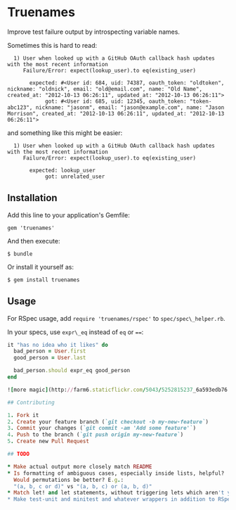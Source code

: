 # Truenames

Improve test failure output by introspecting variable names.

Sometimes this is hard to read:

```
  1) User when looked up with a GitHub OAuth callback hash updates with the most recent information
     Failure/Error: expect(lookup_user).to eq(existing_user)

       expected: #<User id: 684, uid: 74387, oauth_token: "oldtoken", nickname: "oldnick", email: "old@email.com", name: "Old Name", created_at: "2012-10-13 06:26:11", updated_at: "2012-10-13 06:26:11">
            got: #<User id: 685, uid: 12345, oauth_token: "token-abc123", nickname: "jasonm", email: "jason@example.com", name: "Jason Morrison", created_at: "2012-10-13 06:26:11", updated_at: "2012-10-13 06:26:11">
```

and something like this might be easier:

```
  1) User when looked up with a GitHub OAuth callback hash updates with the most recent information
     Failure/Error: expect(lookup_user).to eq(existing_user)

       expected: lookup_user
            got: unrelated_user
```

## Installation

Add this line to your application's Gemfile:

    gem 'truenames'

And then execute:

    $ bundle

Or install it yourself as:

    $ gem install truenames

## Usage

For RSpec usage, add `require 'truenames/rspec'` to `spec/spec\_helper.rb`.

In your specs, use `expr\_eq` instead of `eq` or `==`:

```ruby
it "has no idea who it likes" do
  bad_person = User.first
  good_person = User.last

  bad_person.should expr_eq good_person
end

![more magic](http://farm6.staticflickr.com/5043/5252815237_6a593edb76.jpg)

## Contributing

1. Fork it
2. Create your feature branch (`git checkout -b my-new-feature`)
3. Commit your changes (`git commit -am 'Add some feature'`)
4. Push to the branch (`git push origin my-new-feature`)
5. Create new Pull Request

## TODO

* Make actual output more closely match README
* Is formatting of ambiguous cases, especially inside lists, helpful?
  Would permutations be better? E.g.:
  "(a, b, c or d)" vs "(a, b, c) or (a, b, d)"
* Match let! and let statements, without triggering lets which aren't yet evaled
* Make test-unit and minitest and whatever wrappers in addition to RSpec
